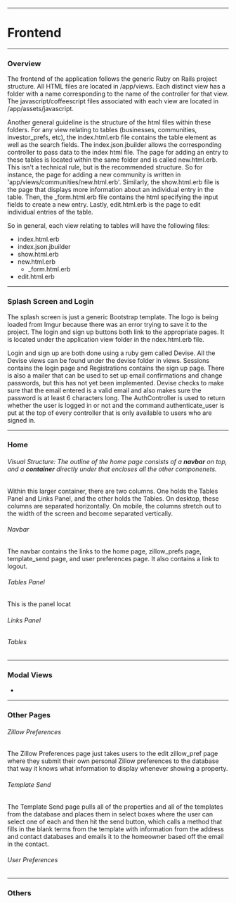 



--------------
# Frontend 

------------
### Overview

The frontend of the application follows the generic Ruby on Rails project structure. All HTML files are located in /app/views. Each distinct view has a folder with a name corresponding to the name of the controller for that view. The javascript/coffeescript files associated with each view are located in /app/assets/javascript.

Another general guideline is the structure of the html files within these folders. For any view relating to tables (businesses, communities, investor_prefs, etc), the index.html.erb file contains the table element as well as the search fields. The index.json.jbuilder allows the corresponding controller to pass data to the index html file. The page for adding an entry to these tables is located within the same folder and is called new.html.erb. This isn't a technical rule, but is the recommended structure. So for instance, the page for adding a new community is written in 'app/views/communities/new.html.erb'. Similarly, the show.html.erb file is the page that displays more information about an individual entry in the table. Then, the _form.html.erb file contains the html specifying the input fields to create a new entry. Lastly, edit.html.erb is the page to edit individual entries of the table. 

So in general, each view relating to tables will have the following files:
* index.html.erb
* index.json.jbuilder
* show.html.erb
* new.html.erb
    * _form.html.erb
* edit.html.erb


------------
### Splash Screen and Login
The splash screen is just a generic Bootstrap template. The logo is being loaded from Imgur because there was an error trying to save it to the project. The login and sign up buttons both link to the appropriate pages. It is located under the application view folder in the ndex.html.erb file.

Login and sign up are both done using a ruby gem called Devise. All the Devise views can be found under the devise folder in views. Sessions contains the login page and Registrations contains the sign up page. There is also a mailer that can be used to set up email confirmations and change passwords, but this has not yet been implemented. Devise checks to make sure that the email entered is a valid email and also makes sure the password is at least 6 characters long. The AuthController is used to return whether the user is logged in or not and the command authenticate_user is put at the top of every controller that is only available to users who are signed in.

------------
### Home

###### Visual Structure: The outline of the home page consists of a **navbar** on top, and a **container** directly under that encloses all the other componenets.
Within this larger container, there are two columns. One holds the Tables Panel and Links Panel, and the other holds the Tables. On desktop, these columns are separated horizontally. On mobile, the columns stretch out to the width of the screen and become separated vertically.


###### Navbar
The navbar contains the links to the home page, zillow\_prefs page, template\_send page, and user preferences page. It also contains a link to logout.

###### Tables Panel
This is the panel locat

###### Links Panel

###### Tables


------------
### Modal Views

* 


------------
### Other Pages

###### Zillow Preferences 
The Zillow Preferences page just takes users to the edit zillow\_pref page where they submit their own personal Zillow preferences to the database that way it knows what information to display whenever showing a property.

###### Template Send 
The Template Send page pulls all of the properties and all of the templates from the database and places them in select boxes where the user can select one of each and then hit the send button, which calls a method that fills in the blank terms from the template with information from the address and contact databases and emails it to the homeowner based off the email in the contact.

###### User Preferences

------------
### Others
